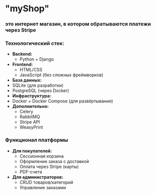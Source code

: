 # "myShop" 
### это интернет магазин, в котором обратываются платежи через Stripe

### Технологический стек: 
* **Backend:**
  *  Python + Django
* **Frontend:**
  *  HTML/CSS
  *  JavaScript (без сложных фреймворков)
*  **База данных:**
  *  SQLite (для разработки)
  *  PostgreSQL (через Docker)
*  **Инфраструктура:**
  *   Docker + Docker Compose (для развёртывания)
* **Дополнительно:**
  * Celery
  * RabbitMQ
  * Stripe API
  * WeasyPrint  

### Функционал платформы 
* **Для покупателей:**
  * Сессионная корзина
  * Оформление заказа с доставкой
  * Оплата через Stripe (карты)
  * PDF-счета
* **Для администраторов:**
  * CRUD товаров/категорий
  * Управление заказами
